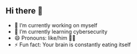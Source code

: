 ## Hi there 👋

- 🔭 I’m currently working on myself
- 🌱 I’m currently learning cybersecurity
- 😄 Pronouns: like/him 🥀💔
- ⚡ Fun fact: Your brain is constantly eating itself

